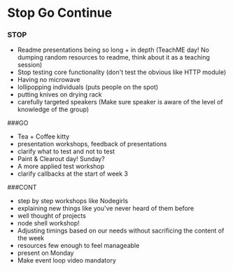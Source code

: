 # Stop Go Continue

### STOP
- Readme presentations being so long + in depth (TeachME day! No dumping random resources to readme, think about it as a teaching session)
- Stop testing core functionality (don't test the obvious like HTTP module)
- Having no microwave
- lollipopping individuals (puts people on the spot)
- putting knives on drying rack
- carefully targeted speakers (Make sure speaker is aware of the level of knowledge of the group)

###GO

 - Tea + Coffee kitty
 - presentation workshops, feedback of presentations
 - clarify what to test and not to test
 - Paint & Clearout day! Sunday?
 - A more applied test workshop
 - clarify callbacks at the start of week 3
 
 
###CONT
- step by step workshops like Nodegirls
- explaining new things like you've never heard of them before
- well thought of projects
- node shell workshop!
- Adjusting timings based on our needs without sacrificing the content of the week
- resources few enough to feel manageable
- present on Monday
- Make event loop video mandatory
